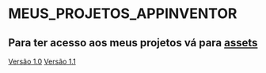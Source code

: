 # MEUS_PROJETOS_APPINVENTOR

## Para ter acesso aos meus projetos vá para [assets](https://github.com/caualcruz/MEUS_PROJETOS_APPINVENTOR/tree/main/Assets)

[Versão 1.0](https://github.com/caualcruz/MEUS_PROJETOS_APPINVENTOR/releases/tag/v1.0)
[Versão 1.1](https://github.com/caualcruz/MEUS_PROJETOS_APPINVENTOR/releases/tag/v1.1)

